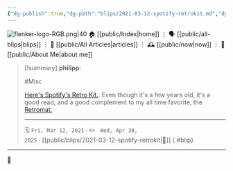 ```yaml
---
{"dg-publish":true,"dg-path":"blips/2021-03-12-spotify-retrokit.md","dg-permalink":"2021/03/12/spotify-retrokit/","permalink":"/2021/03/12/spotify-retrokit/","title":"philipp @ 2021-03-12"}
---
```



<div class="transclusion internal-embed is-loaded"><div class="markdown-embed">




![flenker-logo-RGB.png|40](/img/user/attachments/flenker-logo-RGB.png)
🏠 [[public/Index\|home]]  ⋮ 🗣️ [[public/all-blips\|blips]] ⋮  📝 [[public/All Articles\|articles]]  ⋮ 🕰️ [[public/now\|now]] ⋮ 🪪 [[public/About Me\|about me]]


</div></div>


> [!summary] **philipp**:
>
> #Misc
>
> [Here's Spotify's Retro Kit.](https://engineering.atspotify.com/2017/12/15/spotify-retro-kit/). Even though it's a few years old, it's a good read, and a good complement to my all time favorite, the [Retromat.](https://retromat.org/)
> - - -
>
> 🗓️ <code>Fri, Mar 12, 2021</code>  · ✏️ <code> Wed, Apr 30, 2025</code>  · [[public/blips/2021-03-12-spotify-retrokit\|🔗]]
{ #blip}


- - -

 👾
